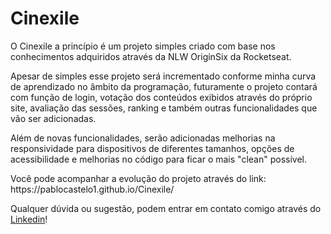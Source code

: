 # Cinexile

<p>O Cinexile a princípio é um projeto simples criado com base nos conhecimentos adquiridos através da NLW OriginSix da Rocketseat.</p> 
<p>Apesar de simples esse projeto será incrementado conforme minha curva de aprendizado no âmbito da programação, futuramente o projeto contará com função de login, votação dos conteúdos exibidos através do próprio site, avaliação das sessões, ranking e também outras funcionalidades que vão ser adicionadas.</p>
<p>Além de novas funcionalidades, serão adicionadas melhorias na responsividade para dispositivos de diferentes tamanhos, opções de acessibilidade e melhorias no código para ficar o mais "clean" possível.</p>
<p>Você pode acompanhar a evolução do projeto através do link: https://pablocastelo1.github.io/Cinexile/</p>
<p>Qualquer dúvida ou sugestão, podem entrar em contato comigo através do <a href="https://www.linkedin.com/in/pablocastelo7/">Linkedin</a>!</p>
